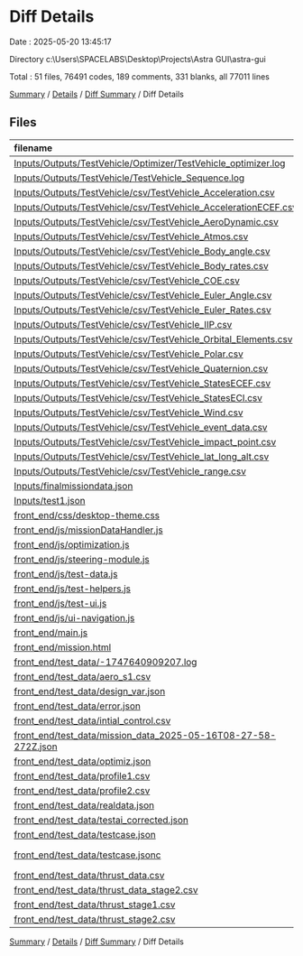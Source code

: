 # Diff Details

Date : 2025-05-20 13:45:17

Directory c:\\Users\\SPACELABS\\Desktop\\Projects\\Astra GUI\\astra-gui

Total : 51 files,  76491 codes, 189 comments, 331 blanks, all 77011 lines

[Summary](results.md) / [Details](details.md) / [Diff Summary](diff.md) / Diff Details

## Files
| filename | language | code | comment | blank | total |
| :--- | :--- | ---: | ---: | ---: | ---: |
| [Inputs/Outputs/TestVehicle/Optimizer/TestVehicle\_optimizer.log](/Inputs/Outputs/TestVehicle/Optimizer/TestVehicle_optimizer.log) | Log | 330 | 0 | 43 | 373 |
| [Inputs/Outputs/TestVehicle/TestVehicle\_Sequence.log](/Inputs/Outputs/TestVehicle/TestVehicle_Sequence.log) | Log | 26 | 0 | 4 | 30 |
| [Inputs/Outputs/TestVehicle/csv/TestVehicle\_Acceleration.csv](/Inputs/Outputs/TestVehicle/csv/TestVehicle_Acceleration.csv) | CSV | 4,579 | 0 | 1 | 4,580 |
| [Inputs/Outputs/TestVehicle/csv/TestVehicle\_AccelerationECEF.csv](/Inputs/Outputs/TestVehicle/csv/TestVehicle_AccelerationECEF.csv) | CSV | 4,579 | 0 | 1 | 4,580 |
| [Inputs/Outputs/TestVehicle/csv/TestVehicle\_AeroDynamic.csv](/Inputs/Outputs/TestVehicle/csv/TestVehicle_AeroDynamic.csv) | CSV | 1,358 | 0 | 1 | 1,359 |
| [Inputs/Outputs/TestVehicle/csv/TestVehicle\_Atmos.csv](/Inputs/Outputs/TestVehicle/csv/TestVehicle_Atmos.csv) | CSV | 1,358 | 0 | 1 | 1,359 |
| [Inputs/Outputs/TestVehicle/csv/TestVehicle\_Body\_angle.csv](/Inputs/Outputs/TestVehicle/csv/TestVehicle_Body_angle.csv) | CSV | 4,579 | 0 | 1 | 4,580 |
| [Inputs/Outputs/TestVehicle/csv/TestVehicle\_Body\_rates.csv](/Inputs/Outputs/TestVehicle/csv/TestVehicle_Body_rates.csv) | CSV | 4,579 | 0 | 1 | 4,580 |
| [Inputs/Outputs/TestVehicle/csv/TestVehicle\_COE.csv](/Inputs/Outputs/TestVehicle/csv/TestVehicle_COE.csv) | CSV | 33 | 0 | 1 | 34 |
| [Inputs/Outputs/TestVehicle/csv/TestVehicle\_Euler\_Angle.csv](/Inputs/Outputs/TestVehicle/csv/TestVehicle_Euler_Angle.csv) | CSV | 4,579 | 0 | 1 | 4,580 |
| [Inputs/Outputs/TestVehicle/csv/TestVehicle\_Euler\_Rates.csv](/Inputs/Outputs/TestVehicle/csv/TestVehicle_Euler_Rates.csv) | CSV | 4,579 | 0 | 1 | 4,580 |
| [Inputs/Outputs/TestVehicle/csv/TestVehicle\_IIP.csv](/Inputs/Outputs/TestVehicle/csv/TestVehicle_IIP.csv) | CSV | 4,380 | 0 | 1 | 4,381 |
| [Inputs/Outputs/TestVehicle/csv/TestVehicle\_Orbital\_Elements.csv](/Inputs/Outputs/TestVehicle/csv/TestVehicle_Orbital_Elements.csv) | CSV | 4,580 | 0 | 1 | 4,581 |
| [Inputs/Outputs/TestVehicle/csv/TestVehicle\_Polar.csv](/Inputs/Outputs/TestVehicle/csv/TestVehicle_Polar.csv) | CSV | 4,580 | 0 | 1 | 4,581 |
| [Inputs/Outputs/TestVehicle/csv/TestVehicle\_Quaternion.csv](/Inputs/Outputs/TestVehicle/csv/TestVehicle_Quaternion.csv) | CSV | 4,579 | 0 | 1 | 4,580 |
| [Inputs/Outputs/TestVehicle/csv/TestVehicle\_StatesECEF.csv](/Inputs/Outputs/TestVehicle/csv/TestVehicle_StatesECEF.csv) | CSV | 4,580 | 0 | 1 | 4,581 |
| [Inputs/Outputs/TestVehicle/csv/TestVehicle\_StatesECI.csv](/Inputs/Outputs/TestVehicle/csv/TestVehicle_StatesECI.csv) | CSV | 4,580 | 0 | 1 | 4,581 |
| [Inputs/Outputs/TestVehicle/csv/TestVehicle\_Wind.csv](/Inputs/Outputs/TestVehicle/csv/TestVehicle_Wind.csv) | CSV | 1,358 | 0 | 1 | 1,359 |
| [Inputs/Outputs/TestVehicle/csv/TestVehicle\_event\_data.csv](/Inputs/Outputs/TestVehicle/csv/TestVehicle_event_data.csv) | CSV | 10 | 0 | 1 | 11 |
| [Inputs/Outputs/TestVehicle/csv/TestVehicle\_impact\_point.csv](/Inputs/Outputs/TestVehicle/csv/TestVehicle_impact_point.csv) | CSV | 10 | 0 | 1 | 11 |
| [Inputs/Outputs/TestVehicle/csv/TestVehicle\_lat\_long\_alt.csv](/Inputs/Outputs/TestVehicle/csv/TestVehicle_lat_long_alt.csv) | CSV | 4,580 | 0 | 1 | 4,581 |
| [Inputs/Outputs/TestVehicle/csv/TestVehicle\_range.csv](/Inputs/Outputs/TestVehicle/csv/TestVehicle_range.csv) | CSV | 4,579 | 0 | 1 | 4,580 |
| [Inputs/finalmissiondata.json](/Inputs/finalmissiondata.json) | JSON | 216 | 0 | 0 | 216 |
| [Inputs/test1.json](/Inputs/test1.json) | JSON | 740 | 0 | 2 | 742 |
| [front\_end/css/desktop-theme.css](/front_end/css/desktop-theme.css) | CSS | -2 | -2 | 0 | -4 |
| [front\_end/js/missionDataHandler.js](/front_end/js/missionDataHandler.js) | JavaScript | 158 | 16 | 15 | 189 |
| [front\_end/js/optimization.js](/front_end/js/optimization.js) | JavaScript | 609 | 98 | 81 | 788 |
| [front\_end/js/steering-module.js](/front_end/js/steering-module.js) | JavaScript | 16 | 8 | 13 | 37 |
| [front\_end/js/test-data.js](/front_end/js/test-data.js) | JavaScript | 92 | 0 | 2 | 94 |
| [front\_end/js/test-helpers.js](/front_end/js/test-helpers.js) | JavaScript | 648 | 128 | 97 | 873 |
| [front\_end/js/test-ui.js](/front_end/js/test-ui.js) | JavaScript | 361 | 32 | 29 | 422 |
| [front\_end/js/ui-navigation.js](/front_end/js/ui-navigation.js) | JavaScript | 0 | -92 | -2 | -94 |
| [front\_end/main.js](/front_end/main.js) | JavaScript | 11 | 1 | 1 | 13 |
| [front\_end/mission.html](/front_end/mission.html) | HTML | -7 | 0 | 0 | -7 |
| [front\_end/test\_data/-1747640909207.log](/front_end/test_data/-1747640909207.log) | Log | 1,620 | 0 | 4 | 1,624 |
| [front\_end/test\_data/aero\_s1.csv](/front_end/test_data/aero_s1.csv) | CSV | 22 | 0 | 1 | 23 |
| [front\_end/test\_data/design\_var.json](/front_end/test_data/design_var.json) | JSON | 106 | 0 | 10 | 116 |
| [front\_end/test\_data/error.json](/front_end/test_data/error.json) | JSON | 986 | 0 | 0 | 986 |
| [front\_end/test\_data/intial\_control.csv](/front_end/test_data/intial_control.csv) | CSV | 17 | 0 | 0 | 17 |
| [front\_end/test\_data/mission\_data\_2025-05-16T08-27-58-272Z.json](/front_end/test_data/mission_data_2025-05-16T08-27-58-272Z.json) | JSON | 760 | 0 | 0 | 760 |
| [front\_end/test\_data/optimiz.json](/front_end/test_data/optimiz.json) | JSON | 333 | 0 | 0 | 333 |
| [front\_end/test\_data/profile1.csv](/front_end/test_data/profile1.csv) | CSV | 18 | 0 | 1 | 19 |
| [front\_end/test\_data/profile2.csv](/front_end/test_data/profile2.csv) | CSV | 16 | 0 | 1 | 17 |
| [front\_end/test\_data/realdata.json](/front_end/test_data/realdata.json) | JSON | 670 | 0 | 1 | 671 |
| [front\_end/test\_data/testai\_corrected.json](/front_end/test_data/testai_corrected.json) | JSON | 731 | 0 | 11 | 742 |
| [front\_end/test\_data/testcase.json](/front_end/test_data/testcase.json) | JSON | 863 | 2 | 93 | 958 |
| [front\_end/test\_data/testcase.jsonc](/front_end/test_data/testcase.jsonc) | JSON with Comments | -872 | -2 | -96 | -970 |
| [front\_end/test\_data/thrust\_data.csv](/front_end/test_data/thrust_data.csv) | CSV | -19 | 0 | -1 | -20 |
| [front\_end/test\_data/thrust\_data\_stage2.csv](/front_end/test_data/thrust_data_stage2.csv) | CSV | -19 | 0 | -1 | -20 |
| [front\_end/test\_data/thrust\_stage1.csv](/front_end/test_data/thrust_stage1.csv) | CSV | 11 | 0 | 1 | 12 |
| [front\_end/test\_data/thrust\_stage2.csv](/front_end/test_data/thrust_stage2.csv) | CSV | 11 | 0 | 1 | 12 |

[Summary](results.md) / [Details](details.md) / [Diff Summary](diff.md) / Diff Details